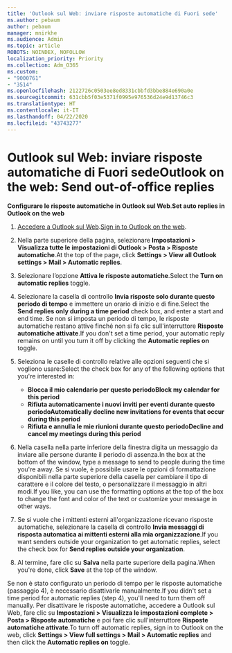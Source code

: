 ```yaml
---
title: 'Outlook sul Web: inviare risposte automatiche di Fuori sede'
ms.author: pebaum
author: pebaum
manager: mnirkhe
ms.audience: Admin
ms.topic: article
ROBOTS: NOINDEX, NOFOLLOW
localization_priority: Priority
ms.collection: Adm_O365
ms.custom:
- "9000761"
- "3514"
ms.openlocfilehash: 2122726c0503ee8ed8331cbbfd3bbe884e690a0e
ms.sourcegitcommit: 631cbb5f03e5371f0995e976536d24e9d13746c3
ms.translationtype: HT
ms.contentlocale: it-IT
ms.lasthandoff: 04/22/2020
ms.locfileid: "43743277"
---
```

# <a name="outlook-on-the-web-send-out-of-office-replies"></a><span data-ttu-id="d13ff-102">Outlook sul Web: inviare risposte automatiche di Fuori sede</span><span class="sxs-lookup"><span data-stu-id="d13ff-102">Outlook on the web: Send out-of-office replies</span></span>

<span data-ttu-id="d13ff-103">**Configurare le risposte automatiche in Outlook sul Web**.</span><span class="sxs-lookup"><span data-stu-id="d13ff-103">**Set auto replies in Outlook on the web**</span></span>

1. <span data-ttu-id="d13ff-104">[Accedere a Outlook sul Web](https://support.office.com/article/how-to-sign-in-to-outlook-on-the-web-763fab4d-0138-4814-b450-37fc286bcb79).</span><span class="sxs-lookup"><span data-stu-id="d13ff-104">[Sign in to Outlook on the web](https://support.office.com/article/how-to-sign-in-to-outlook-on-the-web-763fab4d-0138-4814-b450-37fc286bcb79).</span></span>

2. <span data-ttu-id="d13ff-105">Nella parte superiore della pagina, selezionare **Impostazioni > Visualizza tutte le impostazioni di Outlook > Posta > Risposte automatiche**.</span><span class="sxs-lookup"><span data-stu-id="d13ff-105">At the top of the page, click **Settings > View all Outlook settings > Mail > Automatic replies**.</span></span>

3. <span data-ttu-id="d13ff-106">Selezionare l’opzione **Attiva le risposte automatiche**.</span><span class="sxs-lookup"><span data-stu-id="d13ff-106">Select the **Turn on automatic replies** toggle.</span></span>

4. <span data-ttu-id="d13ff-107">Selezionare la casella di controllo **Invia risposte solo durante questo periodo di tempo** e immettere un orario di inizio e di fine.</span><span class="sxs-lookup"><span data-stu-id="d13ff-107">Select the **Send replies only during a time period** check box, and enter a start and end time.</span></span> <span data-ttu-id="d13ff-108">Se non si imposta un periodo di tempo, le risposte automatiche restano attive finché non si fa clic sull'interruttore **Risposte automatiche attivate**.</span><span class="sxs-lookup"><span data-stu-id="d13ff-108">If you don't set a time period, your automatic reply remains on until you turn it off by clicking the **Automatic replies on** toggle.</span></span>

5. <span data-ttu-id="d13ff-109">Seleziona le caselle di controllo relative alle opzioni seguenti che si vogliono usare:</span><span class="sxs-lookup"><span data-stu-id="d13ff-109">Select the check box for any of the following options that you're interested in:</span></span>
    - <span data-ttu-id="d13ff-110">**Blocca il mio calendario per questo periodo**</span><span class="sxs-lookup"><span data-stu-id="d13ff-110">**Block my calendar for this period**</span></span>
    - <span data-ttu-id="d13ff-111">**Rifiuta automaticamente i nuovi inviti per eventi durante questo periodo**</span><span class="sxs-lookup"><span data-stu-id="d13ff-111">**Automatically decline new invitations for events that occur during this period**</span></span>
    - <span data-ttu-id="d13ff-112">**Rifiuta e annulla le mie riunioni durante questo periodo**</span><span class="sxs-lookup"><span data-stu-id="d13ff-112">**Decline and cancel my meetings during this period**</span></span>

6. <span data-ttu-id="d13ff-113">Nella casella nella parte inferiore della finestra digita un messaggio da inviare alle persone durante il periodo di assenza.</span><span class="sxs-lookup"><span data-stu-id="d13ff-113">In the box at the bottom of the window, type a message to send to people during the time you're away.</span></span> <span data-ttu-id="d13ff-114">Se si vuole, è possibile usare le opzioni di formattazione disponibili nella parte superiore della casella per cambiare il tipo di carattere e il colore del testo, o personalizzare il messaggio in altri modi.</span><span class="sxs-lookup"><span data-stu-id="d13ff-114">If you like, you can use the formatting options at the top of the box to change the font and color of the text or customize your message in other ways.</span></span>

7. <span data-ttu-id="d13ff-115">Se si vuole che i mittenti esterni all'organizzazione ricevano risposte automatiche, selezionare la casella di controllo **Invia messaggi di risposta automatica ai mittenti esterni alla mia organizzazione**.</span><span class="sxs-lookup"><span data-stu-id="d13ff-115">If you want senders outside your organization to get automatic replies, select the check box for **Send replies outside your organization**.</span></span>

8. <span data-ttu-id="d13ff-116">Al termine, fare clic su **Salva** nella parte superiore della pagina.</span><span class="sxs-lookup"><span data-stu-id="d13ff-116">When you're done, click **Save** at the top of the window.</span></span>

<span data-ttu-id="d13ff-117">Se non è stato configurato un periodo di tempo per le risposte automatiche (passaggio 4), è necessario disattivarle manualmente.</span><span class="sxs-lookup"><span data-stu-id="d13ff-117">If you didn't set a time period for automatic replies (step 4), you'll need to turn them off manually.</span></span> <span data-ttu-id="d13ff-118">Per disattivare le risposte automatiche, accedere a Outlook sul Web, fare clic su **Impostazioni > Visualizza le impostazioni complete > Posta > Risposte automatiche** e poi fare clic sull'interruttore **Risposte automatiche attivate**.</span><span class="sxs-lookup"><span data-stu-id="d13ff-118">To turn off automatic replies, sign in to Outlook on the web, click **Settings > View full settings > Mail > Automatic replies** and then click the **Automatic replies on** toggle.</span></span>
